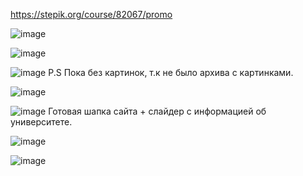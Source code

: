 
https://stepik.org/course/82067/promo




![image](https://user-images.githubusercontent.com/80594181/149304872-af728c46-3d64-4ccd-bfdf-9a299a443a99.png)


![image](https://user-images.githubusercontent.com/80594181/149305941-6a1b18c3-a233-4ca6-878a-53f77cc11279.png)


![image](https://user-images.githubusercontent.com/80594181/149307311-490a3fde-c555-4fc0-be80-00e2cf2bba4c.png)
P.S Пока без картинок, т.к не было архива с картинками.



![image](https://user-images.githubusercontent.com/80594181/149899735-652eefd7-4e8b-4ac1-a6b6-ad6ab7b6667d.png)


![image](https://user-images.githubusercontent.com/80594181/149926793-d491556e-582d-4a1b-9c7e-1e80bc49385c.png)
Готовая шапка сайта + слайдер с информацией об университете.


![image](https://user-images.githubusercontent.com/80594181/149927395-c73fe64a-db95-4b63-bbe0-9595cd569fc1.png)

![image](https://user-images.githubusercontent.com/80594181/150298826-3c0e9f9a-efa8-4a9d-a327-2bddf4b728ba.png)
